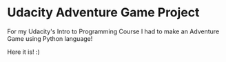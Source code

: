 # Udacity Adventure Game Project

For my Udacity's Intro to Programming Course I had to make an 
Adventure Game using Python language! 

Here it is! :) 